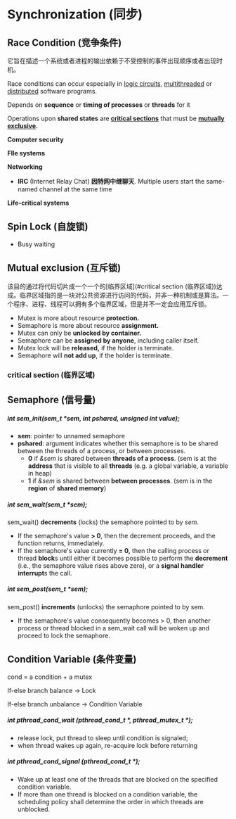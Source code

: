 # Synchronization (同步)



## Race Condition (竞争条件)

它旨在描述一个系统或者进程的输出依赖于不受控制的事件出现顺序或者出现时机。

Race conditions can occur especially in [logic circuits](https://en.wikipedia.org/wiki/Logic_gate), [multithreaded](https://en.wikipedia.org/wiki/Thread_(computing)) or [distributed](https://en.wikipedia.org/wiki/Distributed_computing) software programs.

Depends on **sequence** or **timing of processes** or **threads** for it

Operations upon **shared states** are **[critical sections](https://en.wikipedia.org/wiki/Critical_section)** that must be **[mutually exclusive](https://en.wikipedia.org/wiki/Mutual_exclusion).**

**Computer security**

**FIle systems**

**Networking**

- **IRC** (Internet Relay Chat) **因特网中继聊天**. Multiple users start the same-named channel at the same time

**Life-critical systems**



## Spin Lock (自旋锁)

- Busy waiting

## Mutual exclusion (互斥锁)

该目的通过将代码切片成一个一个的[临界区域](#critical section (临界区域))达成。临界区域指的是一块对公共资源进行访问的代码，并非一种机制或是算法。一个程序、进程、线程可以拥有多个临界区域，但是并不一定会应用互斥锁。

- Mutex is more about resource **protection.**
- Semaphore is more about resource **assignment.**
- Mutex can only be **unlocked by container.**
- Semaphore can be **assigned by anyone**, including caller itself.
- Mutex lock will be **released,** if the holder is terminate.
- Semaphore will **not add up**, if the holder is terminate.



### critical section (临界区域)



## Semaphore (信号量)

##### int sem_init(sem_t *sem, int pshared, unsigned int value);

- **sem**: pointer to unnamed semaphore
- **pshared**: argument indicates whether this semaphore is to be shared between the threads of a process, or between processes.
  - **0** if *&sem* is shared between **threads of a process**. (sem is at the **address** that is visible to all **threads** (e.g. a global variable, a variable in heap)  
  - **1** if *&sem* is shared between **between processes**. (sem is in the **region** of **shared memory**)

##### int sem_wait(sem_t *sem);

sem_wait() **decrements** (locks) the semaphore pointed to by *sem*. 

- If the semaphore's value **> 0**, then the decrement proceeds, and the function returns, immediately. 
- If the semaphore's value currently **= 0,** then the calling process or thread **block**s until either it becomes possible to perform the **decrement** (i.e., the semaphore value rises above zero), or a **signal handler interrupt**s the call.

##### int sem_post(sem_t *sem);

sem_post() **increments** (unlocks) the semaphore pointed to by sem. 

- If the semaphore's value consequently becomes > 0, then another process or thread blocked in a sem_wait call will be woken up and proceed to lock the semaphore.







## Condition Variable (条件变量)

cond = a condition + a mutex

If-else branch balance -> Lock

If-else branch unbalance -> Condition Variable

##### int pthread_cond_wait (pthread_cond_t *, pthread_mutex_t *);

- release lock, put thread to sleep until condition is signaled;
- when thread wakes up again, re-acquire lock before returning

##### int pthread_cond_signal (pthread_cond_t *);

- Wake up at least one of the threads that are blocked on the specified condition variable.
- If more than one thread is blocked on a condition variable, the scheduling policy shall determine the order in which threads are unblocked.